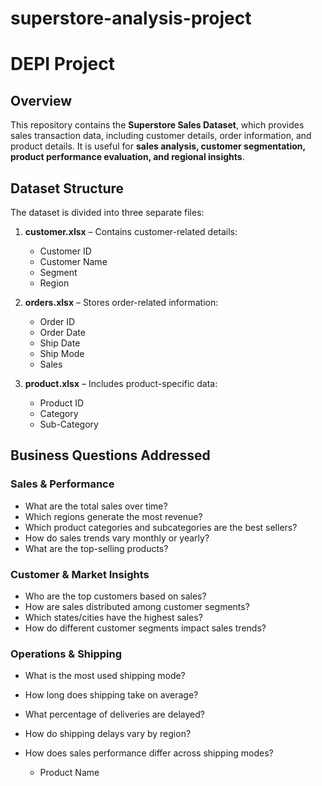 # superstore-analysis-project
# DEPI Project

## Overview
This repository contains the **Superstore Sales Dataset**, which provides sales transaction data, including 
customer details, order information, and product details. It is useful for **sales analysis, customer 
segmentation, product performance evaluation, and regional insights**.

## Dataset Structure
The dataset is divided into three separate files:

1. **customer.xlsx** – Contains customer-related details:
   - Customer ID  
   - Customer Name  
   - Segment  
   - Region  

2. **orders.xlsx** – Stores order-related information:
   - Order ID  
   - Order Date  
   - Ship Date  
   - Ship Mode  
   - Sales  

3. **product.xlsx** – Includes product-specific data:
   - Product ID  
   - Category  
   - Sub-Category

## Business Questions Addressed

### Sales & Performance
- What are the total sales over time?
- Which regions generate the most revenue?
- Which product categories and subcategories are the best sellers?
- How do sales trends vary monthly or yearly?
- What are the top-selling products?

### Customer & Market Insights
- Who are the top customers based on sales?
- How are sales distributed among customer segments?
- Which states/cities have the highest sales?
- How do different customer segments impact sales trends?

### Operations & Shipping
- What is the most used shipping mode?
- How long does shipping take on average?
- What percentage of deliveries are delayed?
- How do shipping delays vary by region?
- How does sales performance differ across shipping modes?

   - Product Name  
